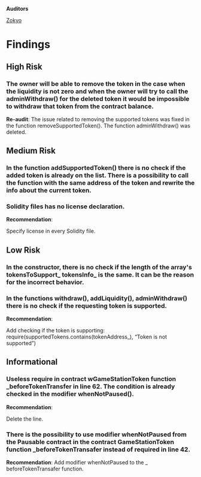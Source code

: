**Auditors**

[Zokyo](https://x.com/zokyo_io)

# Findings

## High Risk

### The owner will be able to remove the token in the case when the liquidity is not zero and when the owner will try to call the adminWithdraw() for the deleted token it would be impossible to withdraw that token from the contract balance.

**Re-audit**:
The issue related to removing the supported tokens was fixed in the function
removeSupportedToken(). The function adminWithdraw() was deleted.

## Medium Risk

### In the function addSupportedToken() there is no check if the added token is already on the list. There is a possibility to call the function with the same address of the token and rewrite the info about the current token.

### Solidity files has no license declaration.

**Recommendation**:

Specify license in every Solidity file.

## Low Risk

### In the constructor, there is no check if the length of the array's tokensToSupport_ tokensInfo_ is the same. It can be the reason for the incorrect behavior.

### In the functions withdraw(), addLiquidity(), adminWithdraw() there is no check if the requesting token is supported.

**Recommendation**:

Add checking if the token is supporting:
require(supportedTokens.contains(tokenAddress_), “Token is not supported”)

## Informational

### Useless require in contract wGameStationToken function _beforeTokenTransfer in line 62. The condition is already checked in the modifier whenNotPaused().

**Recommendation**:

Delete the line.

### There is the possibility to use modifier whenNotPaused from the Pausable contract in the contract GameStationToken function _beforeTokenTransafer instead of required in line 42.

**Recommendation**:
Add modifier whenNotPaused to the _ beforeTokenTransafer function.
